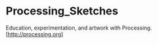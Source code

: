 Processing_Sketches
===================

Education, experimentation, and artwork with Processing.  [http://processing.org]
